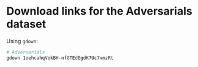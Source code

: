 # Download links for the Adversarials dataset

Using `gdown`:

```bash
# Adversarials
gdown 1oehcahqVokBH-nfGTEdEgdK7Uc7vmzRt
```
